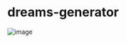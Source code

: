 # dreams-generator

![image](https://user-images.githubusercontent.com/62465404/235455009-bcc2147d-028a-45c8-a0b1-9b85f553ceaf.png)
